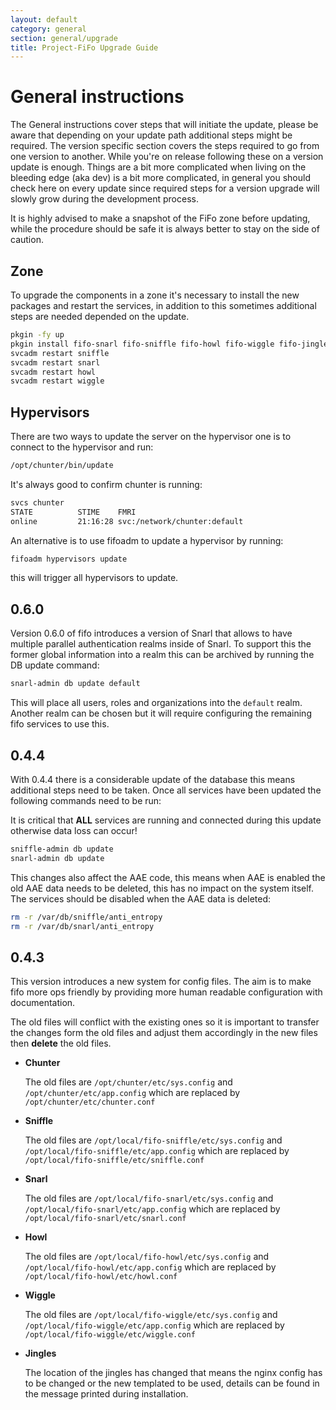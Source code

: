 ```yaml
---
layout: default
category: general
section: general/upgrade
title: Project-FiFo Upgrade Guide
---
```


# General instructions

The General instructions cover steps that will initiate the update, please be aware that depending on your update path additional steps might be required. The version specific section covers the steps required to go from one version to another. While you're on release following these on a version update is enough. Things are a bit more complicated when living on the bleeding edge (aka dev) is a bit more complicated, in general you should check here on every update since required steps for a version upgrade will slowly grow during the development process.

<p class="bs-callout bs-callout-danger">
It is highly advised to make a snapshot of the FiFo zone before updating, while the procedure should be safe it is always better to stay on the side of caution.
</p>


## Zone
To upgrade the components in a zone it's necessary to install the new packages and restart the services, in addition to this sometimes additional steps are needed depended on the update.

```bash
pkgin -fy up
pkgin install fifo-snarl fifo-sniffle fifo-howl fifo-wiggle fifo-jingles
svcadm restart sniffle
svcadm restart snarl
svcadm restart howl
svcadm restart wiggle
```

## Hypervisors

There are two ways to update the server on the hypervisor one is to connect to the hypervisor and run:

```bash
/opt/chunter/bin/update
```

It's always good to confirm chunter is running:

```bash
svcs chunter
STATE          STIME    FMRI
online         21:16:28 svc:/network/chunter:default
```

An alternative is to use fifoadm to update a hypervisor by running:

```bash
fifoadm hypervisors update
```

this will trigger all hypervisors to update.

## 0.6.0<a id="0.4.4"></a>
Version 0.6.0 of fifo introduces a version of Snarl that allows to have multiple parallel authentication realms inside of Snarl. To support this the former global information into a realm this can be archived by running the DB update command:

```bash
snarl-admin db update default
```

This will place all users, roles and organizations into the `default` realm. Another realm can be chosen but it will require configuring the remaining fifo services to use this.

## 0.4.4<a id="0.4.4"></a>

With 0.4.4 there is a considerable update of the database this means additional steps need to be taken. Once all services have been updated the following commands need to be run:

<p class="bs-callout bs-callout-danger">
It is critical that <b>ALL</b> services are running and connected during this update otherwise data loss can occur!
</p>

```bash
sniffle-admin db update
snarl-admin db update
```

This changes also affect the AAE code, this means when AAE is enabled the old AAE data needs to be deleted, this has no impact on the system itself. The services should be disabled when the AAE data is deleted:

```bash
rm -r /var/db/sniffle/anti_entropy
rm -r /var/db/snarl/anti_entropy
```

## 0.4.3<a id="0.4.3"></a>

This version introduces a new system for config files. The aim is to make fifo more ops friendly by providing more human readable configuration with documentation.

<p class="bs-callout bs-callout-danger">
The old files will conflict with the existing ones so it is important to transfer the changes form the old files and adjust them accordingly in the new files then <b>delete</b> the old files.
</p>

* **Chunter**

    The old files are `/opt/chunter/etc/sys.config` and `/opt/chunter/etc/app.config` which are replaced by `/opt/chunter/etc/chunter.conf`

* **Sniffle**

    The old files are `/opt/local/fifo-sniffle/etc/sys.config` and `/opt/local/fifo-sniffle/etc/app.config` which are replaced by `/opt/local/fifo-sniffle/etc/sniffle.conf`

* **Snarl**

    The old files are `/opt/local/fifo-snarl/etc/sys.config` and `/opt/local/fifo-snarl/etc/app.config` which are replaced by `/opt/local/fifo-snarl/etc/snarl.conf`

* **Howl**

    The old files are `/opt/local/fifo-howl/etc/sys.config` and `/opt/local/fifo-howl/etc/app.config` which are replaced by `/opt/local/fifo-howl/etc/howl.conf`

* **Wiggle**

    The old files are `/opt/local/fifo-wiggle/etc/sys.config` and `/opt/local/fifo-wiggle/etc/app.config` which are replaced by `/opt/local/fifo-wiggle/etc/wiggle.conf`


* **Jingles**

    The location of the jingles has changed that means the nginx config has to be changed or the new templated to be used, details can be found in the message printed during installation.
